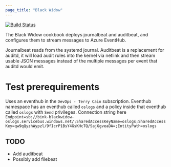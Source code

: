 ```yaml
---
page_title: "Black Widow"
---
```


[![Build Status](https://git.bink.com/DevOps/Cookbooks/black_widow/badges/master/pipeline.svg)](https://git.bink.com/DevOps/Cookbooks/black_widow)

The Black Widow cookbook deploys journalbeat and auditbeat, and configures them to stream messages to Azure EventHub.

Journalbeat reads from the systemd journal. Auditbeat is a replacement for auditd, it will load audit rules into the kernel via netlink and then stream usable JSON messages instead of the multiple messages per event that auditd would emit.

# Test prerequirements

Uses an eventhub in the `DevOps - Terry Cain` subscription. Eventhub namespace has an eventhub called `oslogs` and a policy inside that eventhub called `oslogs` with `Send` privileges.
Connection string here `Endpoint=sb://bink-blackwidow-oslogs.servicebus.windows.net/;SharedAccessKeyName=oslogs;SharedAccessKey=qw9qQyzhWypzl/9fIcrP1BsY4GsKHcTQ/SajGgveaDA=;EntityPath=oslogs`


## TODO

* Add auditbeat
* Possibly add filebeat

